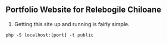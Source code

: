 ## Portfolio Website for Relebogile Chiloane

1. Getting this site up and running is fairly simple. 

``php -S localhost:[port] -t public``